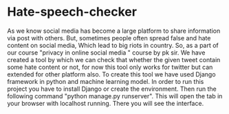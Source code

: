 # Hate-speech-checker
As we know social media has become a large platform to share information via post with others. But, sometimes people often spread false and hate content on social media, Which lead to big riots in country. So, as a part of our course "privacy in online social media " course by pk sir. We have created a tool by which we can check that whether the given tweet contain some hate content or not, for now this tool only works for twitter but can extended for other platform also. To create this tool we have used Django framework in python and machine learning model.
In order to run this project you have to install Django or create the environment.
Then run the following command "python manage.py runserver".
This will open the tab in your browser with localhost running.
There you will see the interface.
